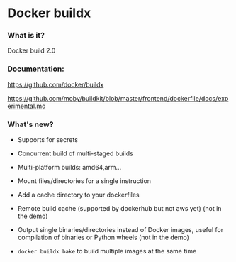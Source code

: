 # Docker buildx

### What is it?
Docker build 2.0

### Documentation:

<https://github.com/docker/buildx>

<https://github.com/moby/buildkit/blob/master/frontend/dockerfile/docs/experimental.md>

### What's new?

* Supports for secrets

* Concurrent build of multi-staged builds

* Multi-platform builds: amd64,arm...

* Mount files/directories for a single instruction

* Add a cache directory to your dockerfiles

* Remote build cache (supported by dockerhub but not aws yet) (not in the demo)

* Output single binaries/directories instead of Docker images, 
  useful for compilation of binaries or Python wheels (not in the demo)

* `docker buildx bake` to build multiple images at the same time
